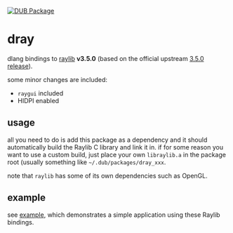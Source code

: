 [![DUB Package](https://img.shields.io/dub/v/dray.svg)](https://code.dlang.org/packages/dray)

# dray

dlang bindings to [raylib](https://github.com/xdrie/raylib) **v3.5.0** (based on the official upstream [3.5.0 release](https://github.com/raysan5/raylib/releases/tag/3.5.0)).

some minor changes are included:
+ `raygui` included
+ HIDPI enabled

## usage

all you need to do is add this package as a dependency and it should automatically build the Raylib C library and link it in.
if for some reason you want to use a custom build, just place your own `libraylib.a` in the package root (usually something like `~/.dub/packages/dray_xxx`.

note that `raylib` has some of its own dependencies such as OpenGL.

## example

see [example](example/), which demonstrates a simple application using these Raylib bindings.
